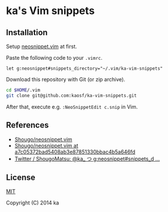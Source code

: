 # ka's Vim snippets

## Installation

Setup [neosnippet.vim](https://github.com/Shougo/neosnippet.vim) at first.

Paste the following code to your `.vimrc`.

```vim
let g:neosnippet#snippets_directory="~/.vim/ka-vim-snippets"
```

Download this repository with Git (or zip archive).

```sh
cd $HOME/.vim
git clone git@github.com:kaosf/ka-vim-snippets.git
```

After that, execute e.g. `:NeoSnippetEdit c.snip` in Vim.

## References

* [Shougo/neosnippet.vim](https://github.com/Shougo/neosnippet.vim)
* [Shougo/neosnippet.vim at a7c05372bad5408ab3e87851330bbac4b5a646fd](https://github.com/Shougo/neosnippet.vim/tree/a7c05372bad5408ab3e87851330bbac4b5a646fd#configuration)
* [Twitter / ShougoMatsu: @ka_ つ g:neosnippet#snippets_d ...](https://twitter.com/ShougoMatsu/status/470595619237548032)

## License

[MIT](http://opensource.org/licenses/MIT)

Copyright (C) 2014 ka
